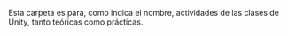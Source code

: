 Esta carpeta es para, como indica el nombre, actividades de las clases
de Unity, tanto teóricas como prácticas.
